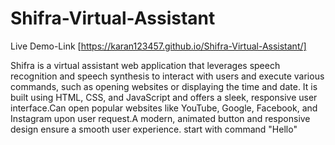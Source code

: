 # Shifra-Virtual-Assistant
  Live Demo-Link [https://karan123457.github.io/Shifra-Virtual-Assistant/]

  Shifra is a virtual assistant web application that leverages speech recognition and speech synthesis to interact with users and execute various commands, such as opening websites or displaying the time and date. It is built using HTML, CSS, and JavaScript and offers a sleek, responsive user interface.Can open popular websites like YouTube, Google, Facebook, and Instagram upon user request.A modern, animated button and responsive design ensure a smooth user experience. start with command "Hello"
